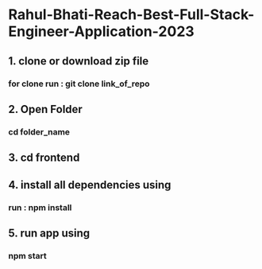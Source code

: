 ﻿# Rahul-Bhati-Reach-Best-Full-Stack-Engineer-Application-2023

## 1. clone or download zip file
### for clone run : git clone link_of_repo

## 2. Open Folder 
### cd folder_name

## 3. cd frontend

## 4. install all dependencies using
### run : npm install

## 5. run app using
### npm start
